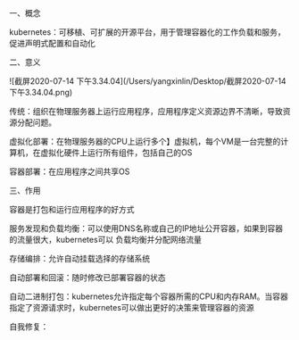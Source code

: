 一、概念

kubernetes：可移植、可扩展的开源平台，用于管理容器化的工作负载和服务，促进声明式配置和自动化

二、意义

![截屏2020-07-14 下午3.34.04](/Users/yangxinlin/Desktop/截屏2020-07-14 下午3.34.04.png)

传统：组织在物理服务器上运行应用程序，应用程序定义资源边界不清晰，导致资源分配问题。

虚拟化部署：在物理服务器的CPU上运行多个】虚拟机，每个VM是一台完整的计算机，在虚拟化硬件上运行所有组件，包括自己的OS



容器部署：在应用程序之间共享OS

三、作用

容器是打包和运行应用程序的好方式

服务发现和负载均衡：可以使用DNS名称或自己的IP地址公开容器，如果到容器的流量很大，kubernetes可以 负载均衡并分配网络流量

存储编排：允许自动挂载选择的存储系统



自动部署和回滚：随时修改已部署容器的状态



自动二进制打包：kubernetes允许指定每个容器所需的CPU和内存RAM。当容器指定了资源请求时，kubernetes可以做出更好的决策来管理容器的资源



自我修复：
